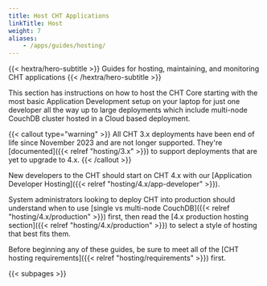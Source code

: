 ```yaml
---
title: Host CHT Applications
linkTitle: Host
weight: 7
aliases:
    - /apps/guides/hosting/
---
```


{{< hextra/hero-subtitle >}}
  Guides for hosting, maintaining, and monitoring CHT applications
{{< /hextra/hero-subtitle >}}

This section has instructions on how to host the CHT Core starting with the most basic Application Development setup on your laptop for just one developer all the way up to large deployments which include multi-node CouchDB cluster hosted in a Cloud based deployment.

{{< callout type="warning" >}}
  All CHT 3.x deployments have been end of life since November 2023 and are not longer supported. They're [documented]({{< relref "hosting/3.x" >}}) to support deployments that are yet to upgrade to 4.x. 
{{< /callout >}}

New developers to the CHT should start on CHT 4.x with our [Application Developer Hosting]({{< relref "hosting/4.x/app-developer" >}}).

System administrators looking to deploy CHT into production should understand when to use [single vs multi-node CouchDB]({{< relref "hosting/4.x/production" >}}) first, then read the [4.x production hosting section]({{< relref "hosting/4.x/production" >}}) to select a style of hosting that best fits them.

Before beginning any of these guides, be sure to meet all of the [CHT hosting requirements]({{< relref "hosting/requirements" >}}) first.

{{< subpages >}}